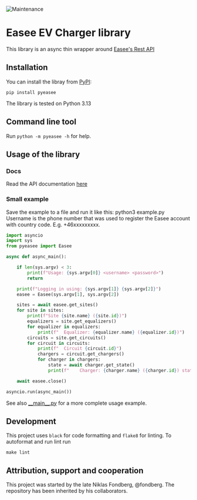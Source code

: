 ![Maintenance](https://img.shields.io/maintenance/yes/2025.svg)

# Easee EV Charger library

This library is an async thin wrapper around [Easee's Rest API](https://developer.easee.com/reference/post_api-accounts-login)

## Installation

You can install the libray from [PyPI](https://pypi.org/project/pyeasee/):

    pip install pyeasee

The library is tested on Python 3.13

## Command line tool

Run `python -m pyeasee -h` for help.

## Usage of the library

### Docs

Read the API documentation [here](https://nordicopen.github.io/pyeasee/pyeasee/)

### Small example

Save the example to a file and run it like this: python3 example.py <username> <password>
Username is the phone number that was used to register the Easee account with country code.
E.g. +46xxxxxxxxx.

```python
import asyncio
import sys
from pyeasee import Easee

async def async_main():

    if len(sys.argv) < 3:
        print(f"Usage: {sys.argv[0]} <username> <password>")
        return

    print(f"Logging in using: {sys.argv[1]} {sys.argv[2]}")
    easee = Easee(sys.argv[1], sys.argv[2])

    sites = await easee.get_sites()
    for site in sites:
        print(f"Site {site.name} ({site.id})")
        equalizers = site.get_equalizers()
        for equalizer in equalizers:
            print(f"  Equalizer: {equalizer.name} ({equalizer.id})")
        circuits = site.get_circuits()
        for circuit in circuits:
            print(f"  Circuit {circuit.id}")
            chargers = circuit.get_chargers()
            for charger in chargers:
                state = await charger.get_state()
                print(f"    Charger: {charger.name} ({charger.id}) status: {state['chargerOpMode']}")

    await easee.close()

asyncio.run(async_main())
```

See also [\_\_main\_\_.py](https://github.com/nordicopen/pyeasee/blob/master/pyeasee/__main__.py) for a more complete usage example.

## Development

This project uses `black` for code formatting and `flake8` for linting. To autoformat and run lint run

```
make lint
```

## Attribution, support and cooperation

This project was started by the late Niklas Fondberg, @fondberg. The repository has been inherited by his collaborators.
